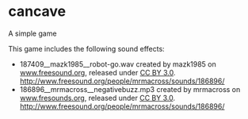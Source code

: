 cancave
=======

A simple game


This game includes the following sound effects:

- 187409__mazk1985__robot-go.wav created by mazk1985 on www.freesound.org, released under [CC BY 3.0](http://creativecommons.org/licenses/by/3.0/). http://www.freesound.org/people/mrmacross/sounds/186896/
- 186896__mrmacross__negativebuzz.mp3 created by mrmacross on www.fresounds.org, released under [CC BY 3.0](http://creativecommons.org/licenses/by/3.0/). http://www.freesound.org/people/mrmacross/sounds/186896/
